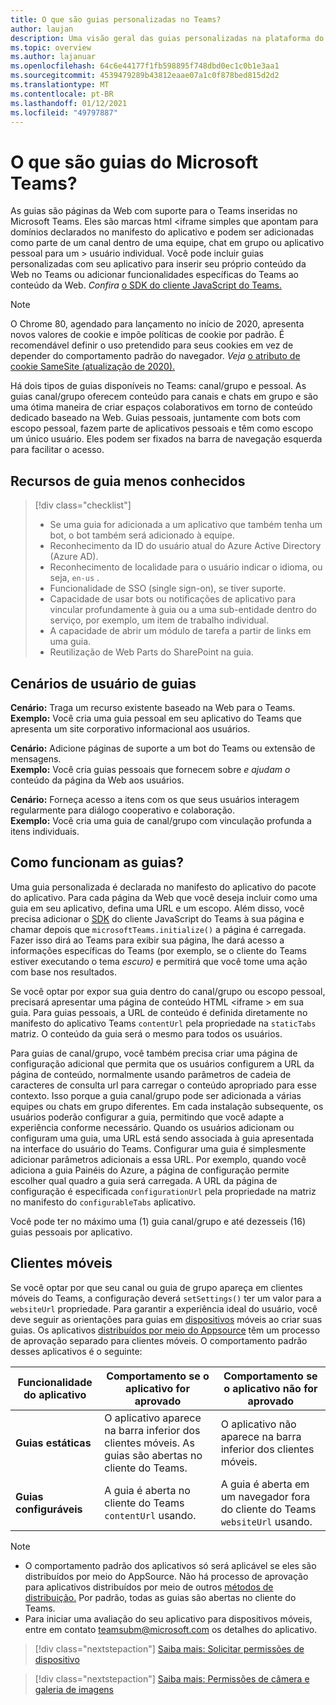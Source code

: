 ```yaml
---
title: O que são guias personalizadas no Teams?
author: laujan
description: Uma visão geral das guias personalizadas na plataforma do Teams
ms.topic: overview
ms.author: lajanuar
ms.openlocfilehash: 64c6e44177f1fb598895f748dbd0ec1c0b1e3aa1
ms.sourcegitcommit: 4539479289b43812eaae07a1c0f878bed815d2d2
ms.translationtype: MT
ms.contentlocale: pt-BR
ms.lasthandoff: 01/12/2021
ms.locfileid: "49797887"
---
```

# <a name="what-are-microsoft-teams-tabs"></a>O que são guias do Microsoft Teams?

As guias são páginas da Web com suporte para o Teams inseridas no Microsoft Teams. Eles são marcas html <iframe simples que apontam para domínios declarados no manifesto do aplicativo e podem ser adicionadas como parte de um canal dentro de uma equipe, chat em grupo ou aplicativo pessoal para um \> usuário individual. Você pode incluir guias personalizadas com seu aplicativo para inserir seu próprio conteúdo da Web no Teams ou adicionar funcionalidades específicas do Teams ao conteúdo da Web. *Confira* [o SDK do cliente JavaScript do Teams.](/javascript/api/overview/msteams-client)

> [!NOTE]
> O Chrome 80, agendado para lançamento no início de 2020, apresenta novos valores de cookie e impõe políticas de cookie por padrão. É recomendável definir o uso pretendido para seus cookies em vez de depender do comportamento padrão do navegador. *Veja* [o atributo de cookie SameSite (atualização de 2020).](../resources/samesite-cookie-update.md)

Há dois tipos de guias disponíveis no Teams: canal/grupo e pessoal. As guias canal/grupo oferecem conteúdo para canais e chats em grupo e são uma ótima maneira de criar espaços colaborativos em torno de conteúdo dedicado baseado na Web. Guias pessoais, juntamente com bots com escopo pessoal, fazem parte de aplicativos pessoais e têm como escopo um único usuário. Eles podem ser fixados na barra de navegação esquerda para facilitar o acesso.

## <a name="lesser-known-tab-features"></a>Recursos de guia menos conhecidos

> [!div class="checklist"]
>
> * Se uma guia for adicionada a um aplicativo que também tenha um bot, o bot também será adicionado à equipe.
> * Reconhecimento da ID do usuário atual do Azure Active Directory (Azure AD).
> * Reconhecimento de localidade para o usuário indicar o idioma, ou seja, `en-us` . 
> * Funcionalidade de SSO (single sign-on), se tiver suporte.
> * Capacidade de usar bots ou notificações de aplicativo para vincular profundamente à guia ou a uma sub-entidade dentro do serviço, por exemplo, um item de trabalho individual.
> * A capacidade de abrir um módulo de tarefa a partir de links em uma guia.
> * Reutilização de Web Parts do SharePoint na guia.

## <a name="tabs-user-scenarios"></a>Cenários de usuário de guias

**Cenário:** Traga um recurso existente baseado na Web para o Teams. \
**Exemplo:** Você cria uma guia pessoal em seu aplicativo do Teams que apresenta um site corporativo informacional aos usuários.

**Cenário:** Adicione páginas de suporte a um bot do Teams ou extensão de mensagens. \
**Exemplo:** Você cria guias pessoais que fornecem sobre *e* *ajudam o* conteúdo da página da Web aos usuários.

**Cenário:** Forneça acesso a itens com os que seus usuários interagem regularmente para diálogo cooperativo e colaboração. \
**Exemplo:** Você cria uma guia de canal/grupo com vinculação profunda a itens individuais.

## <a name="how-do-tabs-work"></a>Como funcionam as guias?

Uma guia personalizada é declarada no manifesto do aplicativo do pacote do aplicativo. Para cada página da Web que você deseja incluir como uma guia em seu aplicativo, defina uma URL e um escopo. Além disso, você precisa adicionar o [SDK](/javascript/api/overview/msteams-client) do cliente JavaScript do Teams à sua página e chamar depois que `microsoftTeams.initialize()` a página é carregada. Fazer isso dirá ao Teams para exibir sua página, lhe dará acesso a informações específicas do Teams (por exemplo, se o cliente do Teams estiver executando o tema *escuro)* e permitirá que você tome uma ação com base nos resultados.

Se você optar por expor sua guia dentro do canal/grupo ou escopo pessoal, precisará apresentar uma página de conteúdo HTML <iframe \> em sua guia. [](~/tabs/how-to/create-tab-pages/content-page.md) Para guias pessoais, a URL de conteúdo é definida diretamente no manifesto do aplicativo Teams `contentUrl` pela propriedade na `staticTabs` matriz. O conteúdo da guia será o mesmo para todos os usuários.

Para guias de canal/grupo, você também precisa criar uma página de configuração adicional que permita que os usuários configurem a URL da página de conteúdo, normalmente usando parâmetros de cadeia de caracteres de consulta url para carregar o conteúdo apropriado para esse contexto. Isso porque a guia canal/grupo pode ser adicionada a várias equipes ou chats em grupo diferentes. Em cada instalação subsequente, os usuários poderão configurar a guia, permitindo que você adapte a experiência conforme necessário. Quando os usuários adicionam ou configuram uma guia, uma URL está sendo associada à guia apresentada na interface do usuário do Teams. Configurar uma guia é simplesmente adicionar parâmetros adicionais a essa URL. Por exemplo, quando você adiciona a guia Painéis do Azure, a página de configuração permite escolher qual quadro a guia será carregada. A URL da página de configuração é especificada  `configurationUrl` pela propriedade na matriz no manifesto do `configurableTabs` aplicativo.

Você pode ter no máximo uma (1) guia canal/grupo e até dezesseis (16) guias pessoais por aplicativo.

## <a name="mobile-clients"></a>Clientes móveis

Se você optar por que seu canal ou guia de grupo apareça em clientes móveis do Teams, a configuração deverá `setSettings()` ter um valor para a `websiteUrl` propriedade. Para garantir a experiência ideal do usuário, você deve seguir as orientações para guias em [dispositivos](~/tabs/design/tabs-mobile.md) móveis ao criar suas guias. Os aplicativos [distribuídos por meio do Appsource](~/concepts/deploy-and-publish/appsource/publish.md) têm um processo de aprovação separado para clientes móveis. O comportamento padrão desses aplicativos é o seguinte:

| **Funcionalidade do aplicativo** | **Comportamento se o aplicativo for aprovado** | **Comportamento se o aplicativo não for aprovado** |
| --- | --- | --- |
| **Guias estáticas** | O aplicativo aparece na barra inferior dos clientes móveis. As guias são abertas no cliente do Teams. | O aplicativo não aparece na barra inferior dos clientes móveis. |
| **Guias configuráveis** | A guia é aberta no cliente do Teams `contentUrl` usando. | A guia é aberta em um navegador fora do cliente do Teams `websiteUrl` usando. |


>[!NOTE]
>
>- O comportamento padrão dos aplicativos só será aplicável se eles são distribuídos por meio do AppSource. Não há processo de aprovação para aplicativos distribuídos por meio de outros [métodos de distribuição.](~/concepts/deploy-and-publish/overview.md) Por padrão, todas as guias são abertas no cliente do Teams.
>- Para iniciar uma avaliação do seu aplicativo para dispositivos móveis, entre em contato teamsubm@microsoft.com os detalhes do aplicativo.


> [!div class="nextstepaction"]
> [Saiba mais: Solicitar permissões de dispositivo](/concepts/device-capabilities/native-device-permissions.md)

> [!div class="nextstepaction"]
>[Saiba mais: Permissões de câmera e galeria de imagens](/concepts/device-capabilities/mobile-camera-image-permissions.md)
